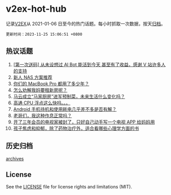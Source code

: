 # v2ex-hot-hub

 记录[V2EX](https://www.v2ex.com/)从 2021-01-06 日至今的热门话题。每小时抓取一次数据，按天[归档](archives)。

`更新时间：2023-11-25 15:06:51 +0800`

## 热议话题

1. [[第一次送码] 从未设想过 AI Bot 能活到今天,甚至有了收益，感谢 V 站许多人的支持](https://www.v2ex.com/t/995010)
1. [新人 NAS 方案推荐](https://www.v2ex.com/t/994862)
1. [你们的 MacBook Pro 都用了多少年？](https://www.v2ex.com/t/994941)
1. [怎么劝解我妈要租新房呢？](https://www.v2ex.com/t/994848)
1. [马云成立“马家厨房”进军预制菜，未来生活什么变化吗？](https://www.v2ex.com/t/994875)
1. [高通 CPU 浮点这么快吗。。。](https://www.v2ex.com/t/994966)
1. [Android 手机待机和使用耗电几乎差不多是否有解？](https://www.v2ex.com/t/994866)
1. [老哥们，我这种作息正常吗？](https://www.v2ex.com/t/995027)
1. [开了三年会员的电视家被封了，只好自己动手写一个电视 APP 给妈妈用](https://www.v2ex.com/t/995009)
1. [孩子焦虑和抑郁，除了药物治疗外，适合看哪些心理学方面的书](https://www.v2ex.com/t/994876)

## 历史归档

[archives](archives)

## License

See the [LICENSE](LICENSE) file for license rights and limitations (MIT).
